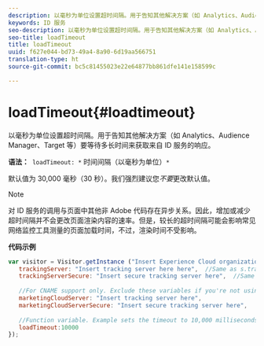 ```yaml
---
description: 以毫秒为单位设置超时间隔。用于告知其他解决方案（如 Analytics、Audience Manager、Target 等）要等待多长时间来获取来自 ID 服务的响应。
keywords: ID 服务
seo-description: 以毫秒为单位设置超时间隔。用于告知其他解决方案（如 Analytics、Audience Manager、Target 等）要等待多长时间来获取来自 ID 服务的响应。
seo-title: loadTimeout
title: loadTimeout
uuid: f627e044-bd73-49a4-8a90-6d19aa566751
translation-type: ht
source-git-commit: bc5c81455023e22e64877bb861dfe141e158599c

---
```



# loadTimeout{#loadtimeout}

以毫秒为单位设置超时间隔。用于告知其他解决方案（如 Analytics、Audience Manager、Target 等）要等待多长时间来获取来自 ID 服务的响应。

**语法：**` loadTimeout: *` 时间间隔（以毫秒为单位）`*`

默认值为 30,000 毫秒（30 秒）。我们强烈建议您*不要*更改默认值。

>[!NOTE]
>
>对 ID 服务的调用与页面中其他非 Adobe 代码存在异步关系。因此，增加或减少超时间隔并不会更改页面渲染内容的速率。但是，较长的超时间隔可能会影响常见网络监控工具测量的页面加载时间，不过，渲染时间不受影响。

**代码示例**

```js
var visitor = Visitor.getInstance ("Insert Experience Cloud organization ID here",{ 
   trackingServer: "Insert tracking server here here",  //Same as s.trackingServer 
   trackingServerSecure: "Insert secure tracking server here",  //Same as s.trackingServerSecure 
 
   //For CNAME support only. Exclude these variables if you're not using CNAME 
   marketingCloudServer: "Insert tracking server here", 
   marketingCloudServerSecure: "Insert secure tracking server here", 
 
   //Function variable. Example sets the timeout to 10,000 milliseconds (10 seconds). 
   loadTimeout:10000 
});
```

